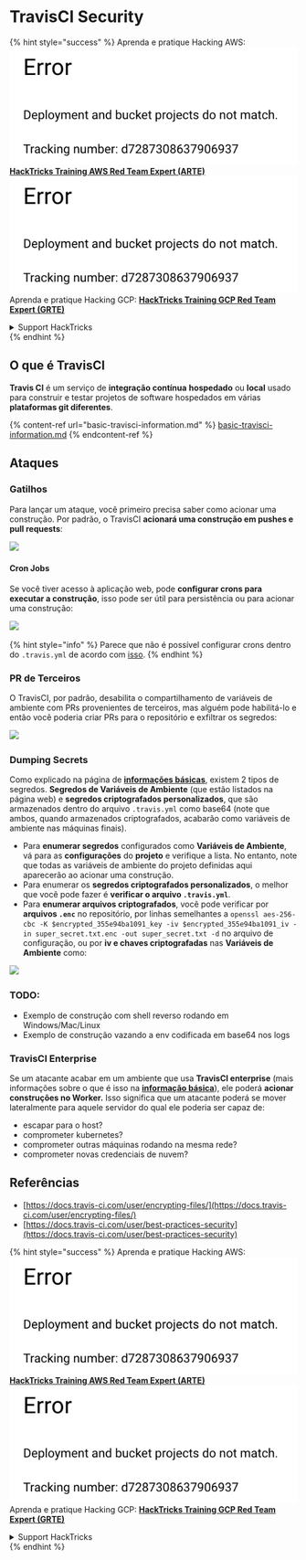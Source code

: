 # TravisCI Security

{% hint style="success" %}
Aprenda e pratique Hacking AWS:<img src="../../.gitbook/assets/image (1) (1).png" alt="" data-size="line">[**HackTricks Training AWS Red Team Expert (ARTE)**](https://training.hacktricks.xyz/courses/arte)<img src="../../.gitbook/assets/image (1) (1).png" alt="" data-size="line">\
Aprenda e pratique Hacking GCP: <img src="../../.gitbook/assets/image (2).png" alt="" data-size="line">[**HackTricks Training GCP Red Team Expert (GRTE)**<img src="../../.gitbook/assets/image (2).png" alt="" data-size="line">](https://training.hacktricks.xyz/courses/grte)

<details>

<summary>Support HackTricks</summary>

* Confira os [**planos de assinatura**](https://github.com/sponsors/carlospolop)!
* **Junte-se ao** 💬 [**grupo do Discord**](https://discord.gg/hRep4RUj7f) ou ao [**grupo do telegram**](https://t.me/peass) ou **siga**-nos no **Twitter** 🐦 [**@hacktricks\_live**](https://twitter.com/hacktricks\_live)**.**
* **Compartilhe truques de hacking enviando PRs para o** [**HackTricks**](https://github.com/carlospolop/hacktricks) e [**HackTricks Cloud**](https://github.com/carlospolop/hacktricks-cloud) repositórios do github.

</details>
{% endhint %}

## O que é TravisCI

**Travis CI** é um serviço de **integração contínua** **hospedado** ou **local** usado para construir e testar projetos de software hospedados em várias **plataformas git diferentes**.

{% content-ref url="basic-travisci-information.md" %}
[basic-travisci-information.md](basic-travisci-information.md)
{% endcontent-ref %}

## Ataques

### Gatilhos

Para lançar um ataque, você primeiro precisa saber como acionar uma construção. Por padrão, o TravisCI **acionará uma construção em pushes e pull requests**:

![](<../../.gitbook/assets/image (145).png>)

#### Cron Jobs

Se você tiver acesso à aplicação web, pode **configurar crons para executar a construção**, isso pode ser útil para persistência ou para acionar uma construção:

![](<../../.gitbook/assets/image (243).png>)

{% hint style="info" %}
Parece que não é possível configurar crons dentro do `.travis.yml` de acordo com [isso](https://github.com/travis-ci/travis-ci/issues/9162).
{% endhint %}

### PR de Terceiros

O TravisCI, por padrão, desabilita o compartilhamento de variáveis de ambiente com PRs provenientes de terceiros, mas alguém pode habilitá-lo e então você poderia criar PRs para o repositório e exfiltrar os segredos:

![](<../../.gitbook/assets/image (208).png>)

### Dumping Secrets

Como explicado na página de [**informações básicas**](basic-travisci-information.md), existem 2 tipos de segredos. **Segredos de Variáveis de Ambiente** (que estão listados na página web) e **segredos criptografados personalizados**, que são armazenados dentro do arquivo `.travis.yml` como base64 (note que ambos, quando armazenados criptografados, acabarão como variáveis de ambiente nas máquinas finais).

* Para **enumerar segredos** configurados como **Variáveis de Ambiente**, vá para as **configurações** do **projeto** e verifique a lista. No entanto, note que todas as variáveis de ambiente do projeto definidas aqui aparecerão ao acionar uma construção.
* Para enumerar os **segredos criptografados personalizados**, o melhor que você pode fazer é **verificar o arquivo `.travis.yml`**.
* Para **enumerar arquivos criptografados**, você pode verificar por **arquivos `.enc`** no repositório, por linhas semelhantes a `openssl aes-256-cbc -K $encrypted_355e94ba1091_key -iv $encrypted_355e94ba1091_iv -in super_secret.txt.enc -out super_secret.txt -d` no arquivo de configuração, ou por **iv e chaves criptografadas** nas **Variáveis de Ambiente** como:

![](<../../.gitbook/assets/image (81).png>)

### TODO:

* Exemplo de construção com shell reverso rodando em Windows/Mac/Linux
* Exemplo de construção vazando a env codificada em base64 nos logs

### TravisCI Enterprise

Se um atacante acabar em um ambiente que usa **TravisCI enterprise** (mais informações sobre o que é isso na [**informação básica**](basic-travisci-information.md#travisci-enterprise)), ele poderá **acionar construções no Worker.** Isso significa que um atacante poderá se mover lateralmente para aquele servidor do qual ele poderia ser capaz de:

* escapar para o host?
* comprometer kubernetes?
* comprometer outras máquinas rodando na mesma rede?
* comprometer novas credenciais de nuvem?

## Referências

* [https://docs.travis-ci.com/user/encrypting-files/](https://docs.travis-ci.com/user/encrypting-files/)
* [https://docs.travis-ci.com/user/best-practices-security](https://docs.travis-ci.com/user/best-practices-security)

{% hint style="success" %}
Aprenda e pratique Hacking AWS:<img src="../../.gitbook/assets/image (1) (1).png" alt="" data-size="line">[**HackTricks Training AWS Red Team Expert (ARTE)**](https://training.hacktricks.xyz/courses/arte)<img src="../../.gitbook/assets/image (1) (1).png" alt="" data-size="line">\
Aprenda e pratique Hacking GCP: <img src="../../.gitbook/assets/image (2).png" alt="" data-size="line">[**HackTricks Training GCP Red Team Expert (GRTE)**<img src="../../.gitbook/assets/image (2).png" alt="" data-size="line">](https://training.hacktricks.xyz/courses/grte)

<details>

<summary>Support HackTricks</summary>

* Confira os [**planos de assinatura**](https://github.com/sponsors/carlospolop)!
* **Junte-se ao** 💬 [**grupo do Discord**](https://discord.gg/hRep4RUj7f) ou ao [**grupo do telegram**](https://t.me/peass) ou **siga**-nos no **Twitter** 🐦 [**@hacktricks\_live**](https://twitter.com/hacktricks\_live)**.**
* **Compartilhe truques de hacking enviando PRs para o** [**HackTricks**](https://github.com/carlospolop/hacktricks) e [**HackTricks Cloud**](https://github.com/carlospolop/hacktricks-cloud) repositórios do github.

</details>
{% endhint %}
